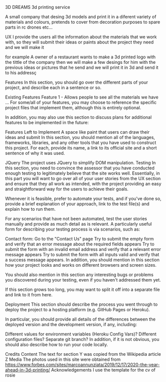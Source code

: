 3D DREAMS 3d printing service

A small company that desing 3d models and print it in a diferent variety of materials and colours, pretends to cover from decoration purposes to spare parts in rc drones etc...


UX
I provide the users all the information about the materials that we work with, so they will submit their ideas or paints about the project they need and we will make it

for example
A owner of a restaurant wants to make a 3d printed logo with the tittle of the company then we will make a few desings for him with the previous ideas or pictures that he send and we will print it in 3d and send it to his addressç

Features
In this section, you should go over the different parts of your project, and describe each in a sentence or so.

Existing Features
Feature 1 - Allows people to see all the materials we have
...
For some/all of your features, you may choose to reference the specific project files that implement them, although this is entirely optional.

In addition, you may also use this section to discuss plans for additional features to be implemented in the future:

Features Left to Implement
A space like paint that users can draw their ideas and submit 
In this section, you should mention all of the languages, frameworks, libraries, and any other tools that you have used to construct this project. For each, provide its name, a link to its official site and a short sentence of why it was used.

JQuery
The project uses JQuery to simplify DOM manipulation.
Testing
In this section, you need to convince the assessor that you have conducted enough testing to legitimately believe that the site works well. Essentially, in this part you will want to go over all of your user stories from the UX section and ensure that they all work as intended, with the project providing an easy and straightforward way for the users to achieve their goals.

Whenever it is feasible, prefer to automate your tests, and if you've done so, provide a brief explanation of your approach, link to the test file(s) and explain how to run them.

For any scenarios that have not been automated, test the user stories manually and provide as much detail as is relevant. A particularly useful form for describing your testing process is via scenarios, such as:

Contact form:
Go to the "Contact Us" page
Try to submit the empty form and verify that an error message about the required fields appears
Try to submit the form with an invalid email address and verify that a relevant error message appears
Try to submit the form with all inputs valid and verify that a success message appears.
In addition, you should mention in this section how your project looks and works on different browsers and screen sizes.

You should also mention in this section any interesting bugs or problems you discovered during your testing, even if you haven't addressed them yet.

If this section grows too long, you may want to split it off into a separate file and link to it from here.

Deployment
This section should describe the process you went through to deploy the project to a hosting platform (e.g. GitHub Pages or Heroku).

In particular, you should provide all details of the differences between the deployed version and the development version, if any, including:

Different values for environment variables (Heroku Config Vars)?
Different configuration files?
Separate git branch?
In addition, if it is not obvious, you should also describe how to run your code locally.

Credits
Content
The text for section Y was copied from the Wikipedia article Z
Media
The photos used in this site were obtained from 
https://www.forbes.com/sites/marcoannunziata/2019/12/17/2020-the-year-ahead-in-3d-printing/
Acknowledgements
I use the template for the cv of rosie